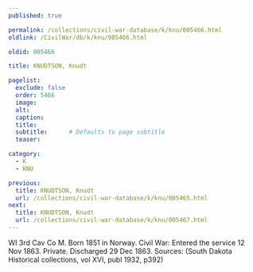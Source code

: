 ```yaml
---
published: true

permalink: /collections/civil-war-database/k/knu/005466.html
oldlink: /CivilWar/db/k/knu/005466.html

oldid: 005466

title: KNUDTSON, Knudt

pagelist:
  exclude: false
  order: 5466
  image: 
  alt:
  caption:
  title:
  subtitle:      # Defaults to page subtitle
  teaser:

category: 
  - K 
  - KNU

previous:
  title: KNUDTSON, Knudt
  url: /collections/civil-war-database/k/knu/005465.html  
next:
  title: KNUDTSON, Knudt
  url: /collections/civil-war-database/k/knu/005467.html   
---
```

WI 3rd Cav Co M. Born 1851 in Norway. Civil War: Entered the service 12 Nov 1863. Private. Discharged 29 Dec 1863. Sources: (South Dakota Historical collections, vol XVI, publ 1932, p392)
